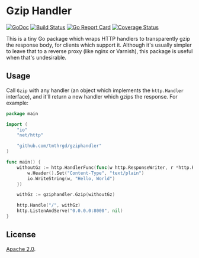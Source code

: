Gzip Handler
============

[![GoDoc](https://godoc.org/github.com/tmthrgd/gziphandler?status.svg)](https://godoc.org/github.com/tmthrgd/gziphandler)
[![Build Status](https://travis-ci.org/tmthrgd/gziphandler.svg?branch=master)](https://travis-ci.org/tmthrgd/gziphandler)
[![Go Report Card](https://goreportcard.com/badge/github.com/tmthrgd/gziphandler)](https://goreportcard.com/report/github.com/tmthrgd/gziphandler)
[![Coverage Status](https://coveralls.io/repos/github/tmthrgd/gziphandler/badge.svg?branch=master)](https://coveralls.io/github/tmthrgd/gziphandler?branch=master)

This is a tiny Go package which wraps HTTP handlers to transparently gzip the
response body, for clients which support it. Although it's usually simpler to
leave that to a reverse proxy (like nginx or Varnish), this package is useful
when that's undesirable.

## Usage

Call `Gzip` with any handler (an object which implements the `http.Handler`
interface), and it'll return a new handler which gzips the response. For
example:

```go
package main

import (
	"io"
	"net/http"

	"github.com/tmthrgd/gziphandler"
)

func main() {
	withoutGz := http.HandlerFunc(func(w http.ResponseWriter, r *http.Request) {
		w.Header().Set("Content-Type", "text/plain")
		io.WriteString(w, "Hello, World")
	})

	withGz := gziphandler.Gzip(withoutGz)

	http.Handle("/", withGz)
	http.ListenAndServe("0.0.0.0:8000", nil)
}
```

## License

[Apache 2.0][license].

[license]:  https://github.com/tmthrgd/gziphandler/blob/master/LICENSE.md

